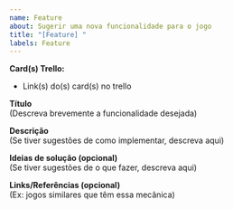 ```yaml
---
name: Feature  
about: Sugerir uma nova funcionalidade para o jogo  
title: "[Feature] "  
labels: Feature  
---
```

**Card(s) Trello:**  
- Link(s) do(s) card(s) no trello

**Título**  
(Descreva brevemente a funcionalidade desejada)  

**Descrição**  
(Se tiver sugestões de como implementar, descreva aqui) 

**Ideias de solução (opcional)**  
(Se tiver sugestões de o que fazer, descreva aqui)  

**Links/Referências (opcional)**  
(Ex: jogos similares que têm essa mecânica)  
